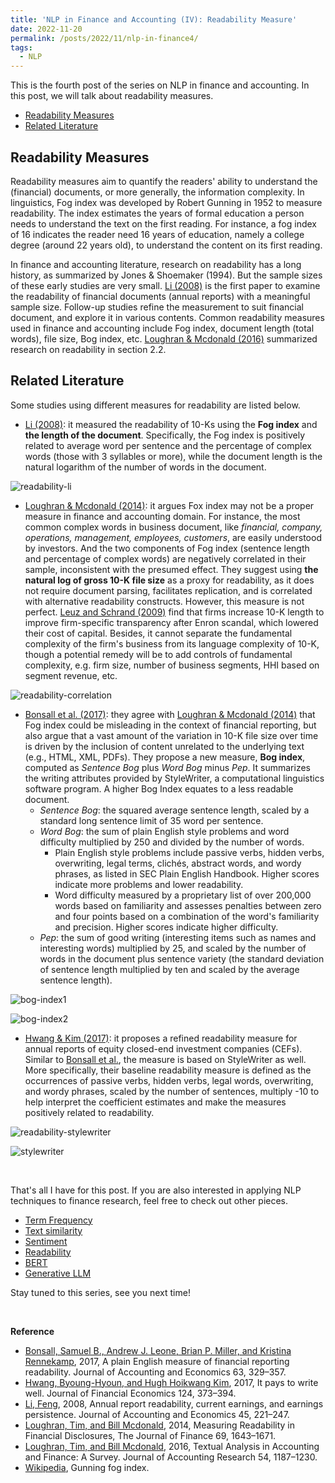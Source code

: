 ```yaml
---
title: 'NLP in Finance and Accounting (IV): Readability Measure'
date: 2022-11-20
permalink: /posts/2022/11/nlp-in-finance4/
tags:
  - NLP
---
```


This is the fourth post of the series on NLP in finance and accounting. In this post, we will talk about readability measures. 
- [Readability Measures](#readability-measures)
- [Related Literature](#related-literature)

## Readability Measures
Readability measures aim to quantify the readers' ability to understand the (financial) documents, or more generally, the information complexity. In linguistics, Fog index was developed by Robert Gunning in 1952 to measure readability. The index estimates the years of formal education a person needs to understand the text on the first reading. For instance, a fog index of 16 indicates the reader need 16 years of education, namely a college degree (around 22 years old), to understand the content on its first reading.

In finance and accounting literature, research on readability has a long history, as summarized by Jones & Shoemaker (1994). But the sample sizes of these early studies are very small. [Li (2008)](https://www.sciencedirect.com/science/article/abs/pii/S0165410108000141) is the first paper to examine the readability of financial documents (annual reports) with a meaningful sample size. Follow-up studies refine the measurement to suit financial document, and explore it in various contents. Common readability measures used in finance and accounting include Fog index, document length (total words), file size, Bog index, etc. [Loughran & Mcdonald (2016)](https://onlinelibrary.wiley.com/doi/abs/10.1111/1475-679X.12123) summarized research on readability in section 2.2.

## Related Literature
Some studies using different measures for readability are listed below.
- [Li (2008)](https://www.sciencedirect.com/science/article/abs/pii/S0165410108000141): it measured the readability of 10-Ks using the **Fog index** and **the length of the document**. Specifically, the Fog index is positively related to average word per sentence and the percentage of complex words (those with 3 syllables or more), while the document length is the natural logarithm of the number of words in the document.

![readability-li](/images/blog/2022-10-23-nlp-finance/readability-li.png)

- [Loughran & Mcdonald (2014)](https://onlinelibrary.wiley.com/doi/abs/10.1111/jofi.12162): it argues Fox index may not be a proper measure in finance and accounting domain. For instance, the most common complex words in business document, like *financial, company, operations, management, employees, customers*, are easily understood by investors. And the two components of Fog index (sentence length and percentage of complex words) are negatively correlated in their sample, inconsistent with the presumed effect. They suggest using **the natural log of gross 10-K file size** as a proxy for readability, as it does not require document parsing, facilitates replication, and is correlated with alternative readability constructs. However, this measure is not perfect. [Leuz and Schrand (2009)](https://papers.ssrn.com/sol3/papers.cfm?abstract_id=1319646) find that firms increase 10-K length to improve firm-specific transparency after Enron scandal, which lowered their cost of capital. Besides, it cannot separate the fundamental complexity of the firm's business from its language complexity of 10-K, though a potential remedy will be to add controls of fundamental complexity, e.g. firm size, number of business segments, HHI based on segment revenue, etc.

![readability-correlation](/images/blog/2022-10-23-nlp-finance/readability-correlation.png)

- [Bonsall et al. (2017)](https://www.sciencedirect.com/science/article/abs/pii/S0165410117300162): they agree with [Loughran & Mcdonald (2014)](https://onlinelibrary.wiley.com/doi/abs/10.1111/jofi.12162) that Fog index could be misleading in the context of financial reporting, but also argue that a vast amount of the variation in 10-K file size over time is driven by the inclusion of content unrelated to the underlying text (e.g., HTML, XML, PDFs). They propose a new measure, **Bog index**, computed as *Sentence Bog* plus *Word Bog* minus *Pep*. It summarizes the writing attributes provided by StyleWriter, a computational linguistics software program. A higher Bog Index equates to a less readable document.
  - *Sentence Bog*: the squared average sentence length, scaled by a standard long sentence limit of 35 word per sentence. 
  - *Word Bog*: the sum of plain English style problems and word difficulty multiplied by 250 and divided by the number of words.
    - Plain English style problems include passive verbs, hidden verbs, overwriting, legal terms, clichés, abstract words, and wordy phrases, as listed in SEC Plain English Handbook. Higher scores indicate more problems and lower readability.
    - Word difficulty measured by a proprietary list of over 200,000 words based on familiarity and assesses penalties between zero and four points based on a combination of the word's familiarity and precision. Higher scores indicate higher difficulty.
  - *Pep*: the sum of good writing (interesting items such as names and interesting words) multiplied by 25, and scaled by the number of words in the document plus sentence variety (the standard deviation of sentence length multiplied by ten and scaled by the average sentence length).

![bog-index1](/images/blog/2022-10-23-nlp-finance/bog-index1.png)

![bog-index2](/images/blog/2022-10-23-nlp-finance/bog-index2.png)

- [Hwang & Kim (2017)](https://www.sciencedirect.com/science/article/abs/pii/S0304405X17300193): it proposes a refined readability measure for annual reports
of equity closed-end investment companies (CEFs). Similar to [Bonsall et al.](https://www.sciencedirect.com/science/article/abs/pii/S0165410117300162), the measure is based on StyleWriter as well. More specifically, their baseline readability measure is defined as the occurrences of passive verbs, hidden verbs, legal words, overwriting, and wordy phrases, scaled by the number of sentences, multiply -10 to help interpret the coefficient estimates and make the measures positively related to readability.

![readability-stylewriter](/images/blog/2022-10-23-nlp-finance/readability-stylewriter.png)

![stylewriter](/images/blog/2022-10-23-nlp-finance/stylewriter.png)

<br>

That's all I have for this post. If you are also interested in applying NLP techniques to finance research, feel free to check out other pieces.
- [Term Frequency](/posts/2022/10/nlp-in-finance1/)
- [Text similarity](/posts/2022/11/nlp-in-finance2/)
- [Sentiment](/posts/2022/11/nlp-in-finance3/)
- [Readability](/posts/2022/11/nlp-in-finance4/)
- [BERT](/posts/2022/11/nlp-in-finance5/)
- [Generative LLM](/posts/2024/04/nlp-in-finance6/)

Stay tuned to this series, see you next time!

<br>

**Reference**
- [Bonsall, Samuel B., Andrew J. Leone, Brian P. Miller, and Kristina Rennekamp](https://www.sciencedirect.com/science/article/abs/pii/S0165410117300162), 2017, A plain English measure of financial reporting readability. Journal of Accounting and Economics 63, 329–357.
- [Hwang, Byoung-Hyoun, and Hugh Hoikwang Kim](https://www.sciencedirect.com/science/article/abs/pii/S0304405X17300193), 2017, It pays to write well. Journal of Financial Economics 124, 373–394.
- [Li, Feng](https://www.sciencedirect.com/science/article/abs/pii/S0165410108000141), 2008, Annual report readability, current earnings, and earnings persistence. Journal of Accounting and Economics 45, 221–247.
- [Loughran, Tim, and Bill Mcdonald](https://onlinelibrary.wiley.com/doi/abs/10.1111/jofi.12162), 2014, Measuring Readability in Financial Disclosures, The Journal of Finance 69, 1643–1671.
- [Loughran, Tim, and Bill Mcdonald](https://onlinelibrary.wiley.com/doi/abs/10.1111/1475-679X.12123), 2016, Textual Analysis in Accounting and Finance: A Survey. Journal of Accounting Research 54, 1187–1230.
- [Wikipedia](https://en.wikipedia.org/wiki/Gunning_fog_index), Gunning fog index.

